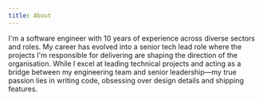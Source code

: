 ```yaml
---
title: About
---
```


<p class="text-sm text-muted-foreground">
I'm a software engineer with 10 years of experience across diverse sectors and roles. My career has evolved into a senior tech lead role where the projects I'm responsible for delivering are shaping the direction of the organisation. While I excel at leading technical projects and acting as a bridge between my engineering team and senior leadership—my true passion lies in writing <span class="underline decoration-wavy decoration-destructive">code</span>, obsessing over design details and shipping features.
</p>
